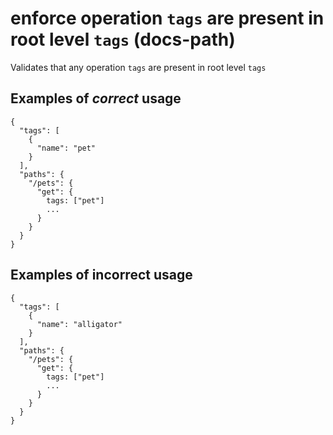 # enforce operation `tags` are present in root level `tags` (docs-path)

Validates that any operation `tags` are present in root level `tags`

## Examples of *correct* usage

```
{
  "tags": [
    {
      "name": "pet"
    }
  ],
  "paths": {
    "/pets": {
      "get": {
        tags: ["pet"]
        ...
      }
    }
  }
}
```

## Examples of **incorrect** usage

```
{
  "tags": [
    {
      "name": "alligator"
    }
  ],
  "paths": {
    "/pets": {
      "get": {
        tags: ["pet"]
        ...
      }
    }
  }
}
```
